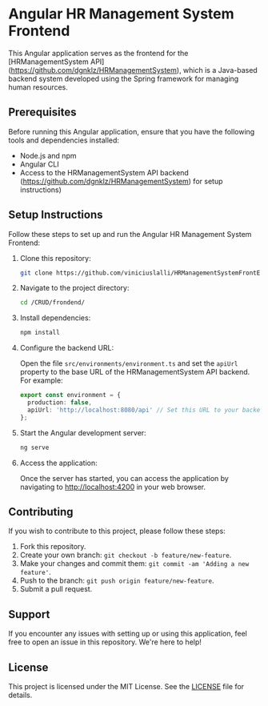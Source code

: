 # Angular HR Management System Frontend

This Angular application serves as the frontend for the [HRManagementSystem API] (https://github.com/dgnklz/HRManagementSystem), which is a Java-based backend system developed using the Spring framework for managing human resources.

## Prerequisites

Before running this Angular application, ensure that you have the following tools and dependencies installed:

- Node.js and npm
- Angular CLI
- Access to the HRManagementSystem API backend (https://github.com/dgnklz/HRManagementSystem) for setup instructions)

## Setup Instructions

Follow these steps to set up and run the Angular HR Management System Frontend:

1. Clone this repository:

    ```bash
    git clone https://github.com/viniciuslalli/HRManagementSystemFrontEnd.git
    ```

2. Navigate to the project directory:

    ```bash
    cd /CRUD/frondend/
    ```

3. Install dependencies:

    ```bash
    npm install
    ```

4. Configure the backend URL:

    Open the file `src/environments/environment.ts` and set the `apiUrl` property to the base URL of the HRManagementSystem API backend. For example:

    ```typescript
    export const environment = {
      production: false,
      apiUrl: 'http://localhost:8080/api' // Set this URL to your backend API endpoint
    };
    ```

5. Start the Angular development server:

    ```bash
    ng serve
    ```

6. Access the application:

    Once the server has started, you can access the application by navigating to [http://localhost:4200](http://localhost:4200) in your web browser.

## Contributing

If you wish to contribute to this project, please follow these steps:

1. Fork this repository.
2. Create your own branch: `git checkout -b feature/new-feature`.
3. Make your changes and commit them: `git commit -am 'Adding a new feature'`.
4. Push to the branch: `git push origin feature/new-feature`.
5. Submit a pull request.

## Support

If you encounter any issues with setting up or using this application, feel free to open an issue in this repository. We're here to help!

## License

This project is licensed under the MIT License. See the [LICENSE](LICENSE) file for details.
